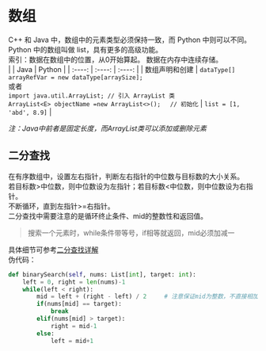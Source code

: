 # 数组
C++ 和 Java 中，数组中的元素类型必须保持一致，而 Python 中则可以不同。Python 中的数组叫做 list，具有更多的高级功能。  
索引：数据在数组中的位置，从0开始算起。
数据在内存中连续存储。  
|   | Java | Python |
| :----: | :----: | :----: |
| 数组声明和创建 | `dataType[] arrayRefVar = new dataType[arraySize];`<br>或者<br>`import java.util.ArrayList; // 引入 ArrayList 类`<br> `ArrayList<E> objectName =new ArrayList<>();　 // 初始化` | `list = [1, 'abd', 8.9]` |

*注：Java中前者是固定长度，而ArrayList类可以添加或删除元素*  

## 二分查找
在有序数组中，设置左右指针，判断左右指针的中位数与目标数的大小关系。  
若目标数>中位数，则中位数设为左指针；若目标数<中位数，则中位数设为右指针。  
不断循环，直到左指针>=右指针。  
二分查找中需要注意的是循环终止条件、mid的整数性和返回值。  
>搜索一个元素时，while条件带等号，if相等就返回，mid必须加减一  

具体细节可参考[二分查找详解](https://github.com/labuladong/fucking-algorithm/blob/master/%E7%AE%97%E6%B3%95%E6%80%9D%E7%BB%B4%E7%B3%BB%E5%88%97/%E4%BA%8C%E5%88%86%E6%9F%A5%E6%89%BE%E8%AF%A6%E8%A7%A3.md)  
伪代码：
```python
def binarySearch(self, nums: List[int], target: int):
    left = 0, right = len(nums)-1
    while(left < right):
        mid = left + (right - left) / 2     # 注意保证mid为整数，不直接相加保证不溢出
        if(nums[mid] == target):
            break
        elif(nums[mid] > target):
            right = mid-1
        else:
            left = mid+1
```
